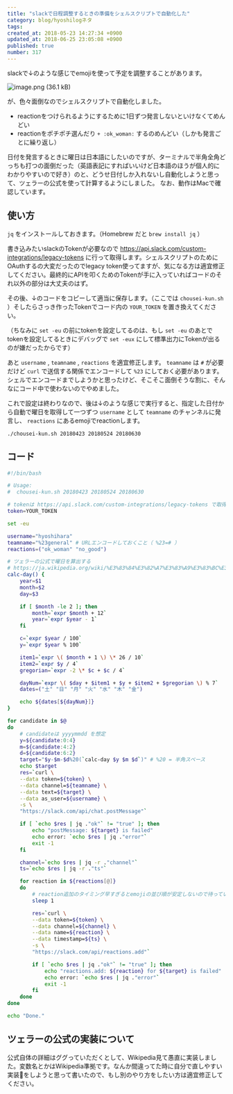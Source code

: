 ```yaml
---
title: "slackで日程調整するときの準備をシェルスクリプトで自動化した"
category: blog/hyoshilogネタ
tags: 
created_at: 2018-05-23 14:27:34 +0900
updated_at: 2018-06-25 23:05:08 +0900
published: true
number: 317
---
```


slackで↓のような感じでemojiを使って予定を調整することがあります。

![image.png (36.1 kB)](https://img.esa.io/uploads/production/attachments/1303/2018/05/24/144/8b9fba67-7140-46ba-8498-a9408b483ddf.png)

が、色々面倒なのでシェルスクリプトで自動化しました。

- reactionをつけられるようにするために1日ずつ発言しないといけなくてめんどい
- reactionをポチポチ選んだり `+ :ok_woman:` するのめんどい（しかも発言ごとに繰り返し）

日付を発言するときに曜日は日本語にしたいのですが、ターミナルで半角全角どっちも打つの面倒だった（英語表記にすればいいけど日本語のほうが個人的にわかりやすいので好き）のと、どうせ日付しか入れないし自動化しようと思って、ツェラーの公式を使って計算するようにしました。
なお、動作はMacで確認しています。

## 使い方

`jq` をインストールしておきます。（Homebrew だと `brew install jq` ）

書き込みたいslackのTokenが必要なので https://api.slack.com/custom-integrations/legacy-tokens に行って取得します。シェルスクリプトのためにOAuthするの大変だったのでlegacy token使ってますが、気になる方は適宜修正してください。最終的にAPIを叩くためのTokenが手に入っていればコードのそれ以外の部分は大丈夫のはず。

その後、↓のコードをコピーして適当に保存します。（ここでは `chousei-kun.sh` ）そしたらさっき作ったTokenでコード内の `YOUR_TOKEN` を置き換えてください。

（ちなみに `set -eu` の前にtokenを設定してるのは、もし `set -eu` のあとでtokenを設定してるときにデバッグで `set -eux` にして標準出力にTokenが出るのが嫌だったからです）

あと `username` , `teamname` , `reactions` を適宜修正します。 `teamname` は `#` が必要だけど `curl` で送信する関係でエンコードして `%23` にしておく必要があります。シェルでエンコードまでしようかと思ったけど、そこそこ面倒そうな割に、そんなにコード中で使わないのでやめました。

これで設定は終わりなので、後は↓のような感じで実行すると、指定した日付から自動で曜日を取得して一つずつ `username` として `teamname` のチャンネルに発言し、 `reactions` にあるemojiでreactionします。

```console
./chousei-kun.sh 20180423 20180524 20180630
``` 

## コード

```sh
#!/bin/bash

# Usage:
#  chousei-kun.sh 20180423 20180524 20180630

# tokenは https://api.slack.com/custom-integrations/legacy-tokens で取得
token=YOUR_TOKEN

set -eu

username="hyoshihara"
teamname="%23general" # URLエンコードしておくこと（ %23=# ）
reactions=("ok_woman" "no_good")

# ツェラーの公式で曜日を算出する
# https://ja.wikipedia.org/wiki/%E3%83%84%E3%82%A7%E3%83%A9%E3%83%BC%E3%81%AE%E5%85%AC%E5%BC%8F
calc-day() {
    year=$1
    month=$2
    day=$3

    if [ $month -le 2 ]; then
        month=`expr $month + 12`
        year=`expr $year - 1`
    fi

    c=`expr $year / 100`
    y=`expr $year % 100`

    item1=`expr \( $month + 1 \) \* 26 / 10`
    item2=`expr $y / 4`
    gregorian=`expr -2 \* $c + $c / 4`

    dayNum=`expr \( $day + $item1 + $y + $item2 + $gregorian \) % 7`
    dates=("土" "日" "月" "火" "水" "木" "金")

    echo ${dates[${dayNum}]}
}

for candidate in $@
do
    # candidateは yyyymmdd を想定
    y=${candidate:0:4}
    m=${candidate:4:2}
    d=${candidate:6:2}
    target="$y-$m-$d%20(`calc-day $y $m $d`)" # %20 = 半角スペース
    echo $target
    res=`curl \
    --data token=${token} \
    --data channel=${teamname} \
    --data text=${target} \
    --data as_user=${username} \
    -s \
    "https://slack.com/api/chat.postMessage"`

    if [ `echo $res | jq ."ok"` != "true" ]; then
        echo "postMessage: ${target} is failed"
        echo error: `echo $res | jq ."error"`
        exit -1
    fi

    channel=`echo $res | jq -r ."channel"`
    ts=`echo $res | jq -r ."ts"`

    for reaction in ${reactions[@]}
    do
        # reaction追加のタイミング早すぎるとemojiの並び順が安定しないので待っている
        sleep 1

        res=`curl \
        --data token=${token} \
        --data channel=${channel} \
        --data name=${reaction} \
        --data timestamp=${ts} \
        -s \
        "https://slack.com/api/reactions.add"`

        if [ `echo $res | jq ."ok"` != "true" ]; then
            echo "reactions.add: ${reaction} for ${target} is failed"
            echo error: `echo $res | jq ."error"`
            exit -1
        fi
    done
done

echo "Done."
```

## ツェラーの公式の実装について

公式自体の詳細はググっていただくとして、Wikipedia見て愚直に実装しました。変数名とかはWikipedia準拠です。なんか間違ってた時に自分で直しやすい実装をしようと思って書いたので、もし別のやり方をしたい方は適宜修正してください。
